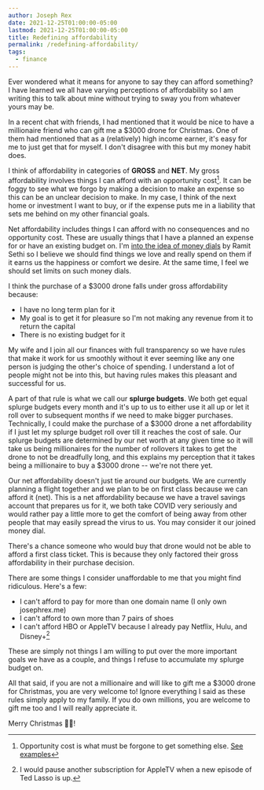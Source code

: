 ```yaml
---
author: Joseph Rex
date: 2021-12-25T01:00:00-05:00
lastmod: 2021-12-25T01:00:00-05:00
title: Redefining affordability
permalink: /redefining-affordability/
tags:
  - finance
---
```


Ever wondered what it means for anyone to say they can afford something? I have learned we all have varying perceptions of affordability so I am writing this to talk about mine without trying to sway you from whatever yours may be.
<!--more-->

In a recent chat with friends, I had mentioned that it would be nice to have a millionaire friend who can gift me a $3000
drone for Christmas. One of them had mentioned that as a (relatively) high income earner, it's easy for me to just get
that for myself. I don't disagree with this but my money habit does.

I think of affordability in categories of **GROSS** and **NET**. My gross affordability involves things I can
afford with an opportunity cost[^1]. It can be foggy to see what we forgo by making a decision to make an expense
so this can be an unclear decision to make. In my case, I think of the next home or investment I want to buy, or if the
expense puts me in a liability that sets me behind on my other financial goals.

Net affordability includes things I can afford with no consequences and no opportunity cost.
These are usually things that I have a planned an expense for or have an existing budget on.
I'm [into the idea of money dials](/financial-architecture/) by Ramit Sethi so I believe we should find
things we love and really spend on them if it earns us the happiness or comfort we desire. At the same time,
I feel we should set limits on such money dials.

I think the purchase of a $3000 drone falls under gross affordability because:

- I have no long term plan for it
- My goal is to get it for pleasure so I'm not making any revenue from it to return the capital
- There is no existing budget for it

My wife and I join all our finances with full transparency so we have rules that make it work for us
smoothly without it ever seeming like any one person is judging the other's choice of spending. I understand
a lot of people might not be into this, but having rules makes this pleasant and successful for us.

A part of that rule is what we call our **splurge budgets**. We both get equal splurge budgets every month
and it's up to us to either use it all up or let it roll over to subsequent months if we need to make bigger
purchases. Technically, I could make the purchase of a $3000 drone a net affordability if I just let my
splurge budget roll over till it reaches the cost of sale. Our splurge budgets are determined by our net
worth at any given time so it will take us being millionaires for the number of rollovers it takes to get
the drone to not be dreadfully long, and this explains my perception that it takes being a millionaire to buy
a $3000 drone -- we're not there yet.

Our net affordability doesn't just tie around our budgets. We are currently planning a flight together and
we plan to be on first class because we can afford it (net). This is a net affordability because we have a
travel savings account that prepares us for it, we both take COVID very seriously and would rather pay
a little more to get the comfort of being away from other people that may easily spread the virus to us.
You may consider it our joined money dial.

There's a chance someone who would buy that drone would not be able to afford a first class ticket.
This is because they only factored their gross affordability in their purchase decision.

There are some things I consider unaffordable to me that you might find ridiculous. Here's a few:

- I can't afford to pay for more than one domain name (I only own josephrex.me)
- I can't afford to own more than 7 pairs of shoes
- I can't afford HBO or AppleTV because I already pay Netflix, Hulu, and Disney+[^2]

These are simply not things I am willing to put over the more important goals we have as a couple,
and things I refuse to accumulate my splurge budget on.

All that said, if you are not a millionaire and will like to gift me a $3000 drone for Christmas, you are
very welcome to! Ignore everything I said as these rules simply apply to my family. If you do own millions,
you are welcome to gift me too and I will really appreciate it.

Merry Christmas 🎅🏾!

[^1]: Opportunity cost is what must be forgone to get something else. [See examples](https://examples.yourdictionary.com/opportunity-cost-examples.html)
[^2]: I would pause another subscription for AppleTV when a new episode of Ted Lasso is up.
